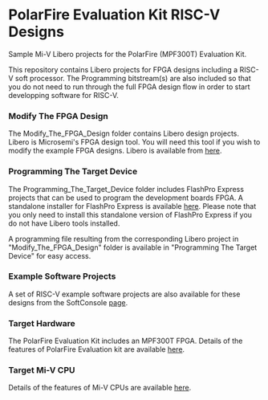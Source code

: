 # PolarFire Evaluation Kit RISC-V Designs
Sample Mi-V Libero projects for the PolarFire (MPF300T) Evaluation Kit.

This repository contains Libero projects for FPGA designs including a RISC-V soft processor. The Programming bitstream(s) are also included so that you do not need to run through the full FPGA design flow 
in order to start developping software for RISC-V.

### Modify The FPGA Design 
The Modify_The_FPGA_Design folder contains Libero design projects. Libero is Microsemi's FPGA design tool. 
You will need this tool if you wish to modify the example FPGA designs. Libero is available from [here](https://www.microsemi.com/products/fpga-soc/design-resources/design-software/libero-soc#downloads).

### Programming The Target Device
The Programming_The_Target_Device folder includes FlashPro Express projects that can be used to program the 
development boards FPGA. A standalone installer for FlashPro Express is available [here](http://www.microsemi.com/products/fpga-soc/design-resources/programming/flashpro#software). 
Please note that you only need to install this standalone version of FlashPro Express if you do not have Libero tools installed.

A programming file resulting from the corresponding Libero project in "Modify_The_FPGA_Design" folder is available in "Programming The Target Device" for easy access.

### Example Software Projects
A set of RISC-V example software projects are also available for these designs from the SoftConsole [page](https://github.com/Mi-V-Ecosystem/SoftConsole).

### Target Hardware
The PolarFire Evaluation Kit includes an MPF300T FPGA. Details of the features of PolarFire Evaluation kit are available [here](https://www.microsemi.com/products/fpga-soc/design-resources/dev-kits/polarfire/polarfire-eval-kit).

### Target Mi-V CPU
Details of the features of Mi-V CPUs are available [here](https://github.com/Mi-V-Ecosystem/Mi-V-CPUs).